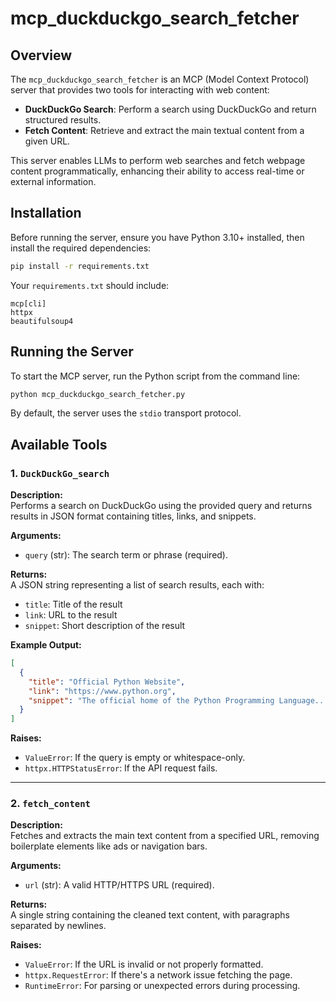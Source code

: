 # mcp_duckduckgo_search_fetcher

## Overview
The `mcp_duckduckgo_search_fetcher` is an MCP (Model Context Protocol) server that provides two tools for interacting with web content:

- **DuckDuckGo Search**: Perform a search using DuckDuckGo and return structured results.
- **Fetch Content**: Retrieve and extract the main textual content from a given URL.

This server enables LLMs to perform web searches and fetch webpage content programmatically, enhancing their ability to access real-time or external information.

## Installation
Before running the server, ensure you have Python 3.10+ installed, then install the required dependencies:

```bash
pip install -r requirements.txt
```

Your `requirements.txt` should include:
```
mcp[cli]
httpx
beautifulsoup4
```

## Running the Server
To start the MCP server, run the Python script from the command line:

```bash
python mcp_duckduckgo_search_fetcher.py
```

By default, the server uses the `stdio` transport protocol.

## Available Tools

### 1. `DuckDuckGo_search`
**Description:**  
Performs a search on DuckDuckGo using the provided query and returns results in JSON format containing titles, links, and snippets.

**Arguments:**
- `query` (str): The search term or phrase (required).

**Returns:**  
A JSON string representing a list of search results, each with:
- `title`: Title of the result
- `link`: URL to the result
- `snippet`: Short description of the result

**Example Output:**
```json
[
  {
    "title": "Official Python Website",
    "link": "https://www.python.org",
    "snippet": "The official home of the Python Programming Language..."
  }
]
```

**Raises:**
- `ValueError`: If the query is empty or whitespace-only.
- `httpx.HTTPStatusError`: If the API request fails.

---

### 2. `fetch_content`
**Description:**  
Fetches and extracts the main text content from a specified URL, removing boilerplate elements like ads or navigation bars.

**Arguments:**
- `url` (str): A valid HTTP/HTTPS URL (required).

**Returns:**  
A single string containing the cleaned text content, with paragraphs separated by newlines.

**Raises:**
- `ValueError`: If the URL is invalid or not properly formatted.
- `httpx.RequestError`: If there's a network issue fetching the page.
- `RuntimeError`: For parsing or unexpected errors during processing.